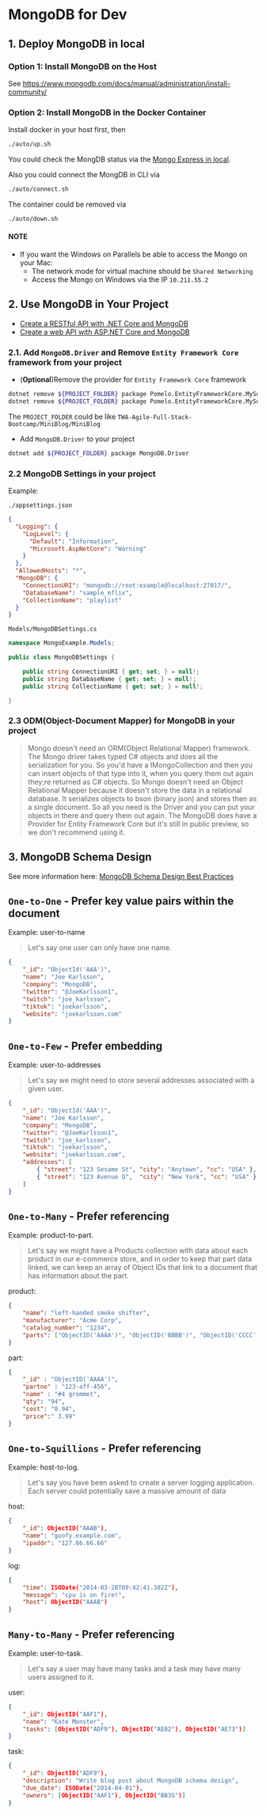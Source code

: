 # MongoDB for Dev

## 1. Deploy MongoDB in local

### Option 1: Install MongoDB on the Host

See https://www.mongodb.com/docs/manual/administration/install-community/

### Option 2: Install MongoDB in the Docker Container

Install docker in your host first, then

```sh
./auto/up.sh
```

You could check the MongDB status via the [Mongo Express in local](http://localhost:8081/).

Also you could connect the MongDB in CLI via

```sh
./auto/connect.sh
```

The container could be removed via

```sh
./auto/down.sh
```

#### NOTE
- If you want the Windows on Parallels be able to access the Mongo on your Mac:
    - The network mode for virtual machine should be `Shared Networking`
    - Access the Mongo on Windows via the IP `10.211.55.2`

## 2. Use MongoDB in Your Project

- [Create a RESTful API with .NET Core and MongoDB](https://www.mongodb.com/developer/languages/csharp/create-restful-api-dotnet-core-mongodb/)
- [Create a web API with ASP.NET Core and MongoDB](https://learn.microsoft.com/en-us/aspnet/core/tutorials/first-mongo-app?view=aspnetcore-7.0&tabs=visual-studio-code)

### 2.1. Add `MongoDB.Driver` and Remove `Entity Framework Core` framework from your project

- (**Optional**)Remove the provider for `Entity Framework Core` framework

```sh
dotnet remove ${PROJECT_FOLDER} package Pomelo.EntityFrameworkCore.MySql
dotnet remove ${PROJECT_FOLDER} package Pomelo.EntityFrameworkCore.MySql.Design
```

The `PROJECT_FOLDER` could be like `TWA-Agile-Full-Stack-Bootcamp/MiniBlog/MiniBlog`

- Add `MongoDB.Driver` to your project

```sh
dotnet add ${PROJECT_FOLDER} package MongoDB.Driver
```

### 2.2 MongoDB Settings in your project

Example:

`./appsettings.json`
```json
{
  "Logging": {
    "LogLevel": {
      "Default": "Information",
      "Microsoft.AspNetCore": "Warning"
    }
  },
  "AllowedHosts": "*",
  "MongoDB": {
    "ConnectionURI": "mongodb://root:example@localhost:27017/",
    "DatabaseName": "sample_mflix",
    "CollectionName": "playlist"
  }
}
```

`Models/MongoDBSettings.cs`
```cs
namespace MongoExample.Models;

public class MongoDBSettings {

    public string ConnectionURI { get; set; } = null!;
    public string DatabaseName { get; set; } = null!;
    public string CollectionName { get; set; } = null!;

}
```

### 2.3 ODM(Object-Document Mapper) for MongoDB in your project

> Mongo doesn't need an ORM(Object Relational Mapper) framework. The Mongo driver takes typed C# objects and does all the serialization for you. So you'd have a IMongoCollection<SomeType> and then you can insert objects of that type into it, when you query them out again they;re returned as C# objects. So Mongo doesn't need an Object Relational Mapper because it doesn't store the data in a relational database. It serializes objects to bson (binary json) and stores then as a single document. So all you need is the Driver and you can put your objects in there and query them out again.
> The MongoDB does have a Provider for Entity Framework Core but it's still in public preview, so we don't recommend using it.

## 3. MongoDB Schema Design

See more information here: [MongoDB Schema Design Best Practices](https://www.mongodb.com/developer/products/mongodb/mongodb-schema-design-best-practices/)

## `One-to-One` - Prefer key value pairs within the document

Example: user-to-name

> Let's say one user can only have one name.

```json
{
    "_id": "ObjectId('AAA')",
    "name": "Joe Karlsson",
    "company": "MongoDB",
    "twitter": "@JoeKarlsson1",
    "twitch": "joe_karlsson",
    "tiktok": "joekarlsson",
    "website": "joekarlsson.com"
}
```

## `One-to-Few` - Prefer embedding

Example: user-to-addresses

> Let's say we might need to store several addresses associated with a given user.

```json
{
    "_id": "ObjectId('AAA')",
    "name": "Joe Karlsson",
    "company": "MongoDB",
    "twitter": "@JoeKarlsson1",
    "twitch": "joe_karlsson",
    "tiktok": "joekarlsson",
    "website": "joekarlsson.com",
    "addresses": [
        { "street": "123 Sesame St", "city": "Anytown", "cc": "USA" },
        { "street": "123 Avenue Q",  "city": "New York", "cc": "USA" }
    ]
}
```

## `One-to-Many` - Prefer referencing

Example: product-to-part.

> Let's say we might have a Products collection with data about each product in our e-commerce store, and in order to keep that part data linked, we can keep an array of Object IDs that link to a document that has information about the part.

product:
```json
{
    "name": "left-handed smoke shifter",
    "manufacturer": "Acme Corp",
    "catalog_number": "1234",
    "parts": ["ObjectID('AAAA')", "ObjectID('BBBB')", "ObjectID('CCCC')"]
}
```

part:
```json
{
    "_id" : "ObjectID('AAAA')",
    "partno" : "123-aff-456",
    "name" : "#4 grommet",
    "qty": "94",
    "cost": "0.94",
    "price":" 3.99"
}
```

## `One-to-Squillions` - Prefer referencing

Example: host-to-log.

> Let's say you have been asked to create a server logging application. Each server could potentially save a massive amount of data

host:
```json
{
    "_id": ObjectID("AAAB"),
    "name": "goofy.example.com",
    "ipaddr": "127.66.66.66"
}
```

log:
```json
{
    "time": ISODate("2014-03-28T09:42:41.382Z"),
    "message": "cpu is on fire!",
    "host": ObjectID("AAAB")
}
```

## `Many-to-Many` - Prefer referencing

Example: user-to-task.

> Let's say a user may have many tasks and a task may have many users assigned to it.

user:
```json
{
    "_id": ObjectID("AAF1"),
    "name": "Kate Monster",
    "tasks": [ObjectID("ADF9"), ObjectID("AE02"), ObjectID("AE73")]
}
```
task:

```json
{
    "_id": ObjectID("ADF9"),
    "description": "Write blog post about MongoDB schema design",
    "due_date": ISODate("2014-04-01"),
    "owners": [ObjectID("AAF1"), ObjectID("BB3G")]
}
```
